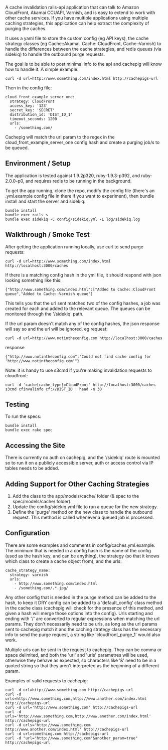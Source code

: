 A cache invalidation rails-api application that can talk to Amazon CloudFront, Akamai CCUAPI, Varnish, and is easy to extend to work with other cache services. If you have multiple applications using multiple caching strategies, this application can help extract the complexity of purging the caches.

It uses a yaml file to store the custom config (eg API keys), the cache strategy classes (eg Cache::Akamai, Cache::CloudFront, Cache::Varnish) to handle the differences between the cache strategies, and redis queues (via sidekiq) to handle the outbound purge requests.

The goal is to be able to post minimal info to the api and cachepig will know how to handle it.
A simple example:
```
curl -d url=http://www.something.com/index.html http://cachepigs-url
```
Then in the config file:
```
cloud_front_example_server_one:
  strategy: CloudFront
  access_key: '123'
  secret_key: 'SECRET'
  distribution_id: 'DIST_ID_1'
  timeout_seconds: 1200
  urls:
    - /something.com/
```
Cachepig will match the url param to the regex in the cloud_front_example_server_one config hash and create a purging job/s to be queued.

Environment / Setup
----------------------------------------------

The application is tested against 1.9.2p320, ruby-1.9.3-p392, and ruby-2.0.0-p0, and requires redis to be running in the background.

To get the app running, clone the repo, modify the config file (there's an .yml.example config file in there if you want to experiment), then bundle install and start the server and sidekiq:
```
bundle install
bundle exec rails s
bundle exec sidekiq -C config/sidekiq.yml -L log/sidekiq.log
```

Walkthrough / Smoke Test
----------------------------------------------

After getting the application running locally, use curl to send purge requests:
```
curl -d url=http://www.something.com/index.html http://localhost:3000/caches
```
If there is a matching config hash in the yml file, it should respond with json looking something like this:
```
{"http://www.something.com/index.html":["Added to Cache::CloudFront queue","Added to Cache::Varnish queue"]
```
This tells you that the url sent matched two of the config hashes, a job was created for each and added to the relevant queue.
The queues can be monitored through the '/sidekiq' path.

If the url param doesn't match any of the config hashes, the json response will say so and the url will be ignored.
eg request:
```
curl -d url=http://www.notintheconfig.com http://localhost:3000/caches
```
response
```
{"http://www.notintheconfig.com":"Could not find cache config for 'http://www.notintheconfig.com'"}
```
Note: it is handy to use s3cmd if you're making invalidation requests to cloudfront:

```
curl -d 'cache[cache_type]=CloudFront' http://localhost:3000/caches
s3cmd cfinvalinfo cf://DIST_ID | head -n 30
```


Testing
----------------------------------------------

To run the specs:
```
bundle install
bundle exec rake spec
```

Accessing the Site
----------------------------------------------

There is currently no auth on cachepig, and the '/sidekiq' route is mounted so to run it on a publicly accessible server, auth or access control via IP tables needs to be added.

Adding Support for Other Caching Strategies
----------------------------------------------

1. Add the class to the app/models/cache/ folder (& spec to the spec/models/cache/ folder).
2. Update the config/sidekiq.yml file to run a queue for the new strategy.
3. Define the 'purge' method on the new class to handle the outbound request. This method is called whenever a queued job is processed.

Configuration
----------------------------------------------

There are some examples and comments in config/caches.yml.example. The minimum that is needed in a config hash is the name of the config (used as the hash key, and can be anything), the strategy (so that it knows which class to create a cache object from), and the urls:
```
cache_strategy_name:
  strategy: varnish
  urls:
    - http://www.something.com/index.html
    - /something.com/.*.jpg/
```
Any other config that is needed in the purge method can be added to the hash, to keep it DRY config can be added to a 'default_config' class method in the cache class (cachepig will check for the presence of this method, and given a hash will merge those options into the config).
Urls starting and ending with '/' are converted to regular expressions when matching the url params. They don't necessarily need to be urls, as long as the url params sent to cachepig match it and the caching strategy class has the necessary info to send the purge request, a string like 'cloudfront_purge_1' would also work.

Multiple urls can be sent in the request to cachepig. They can be comma or space delimited, and both the 'url' and 'urls' parametres will be used, otherwise they behave as expected, so characters like '&' need to be in a quoted string so that they aren't interpreted as the beginning of a different param.

Examples of valid requests to cachepig:
```
curl -d url=http://www.something.com http://cachepigs-url
curl -d urls=http://www.something.com,http://www.another.com/index.html http://cachepigs-url
curl -d url='http://www.something.com' http://cachepigs-url
curl -d urls='http://www.something.com,http://www.another.com/index.html' http://cachepigs-url
curl -d urls='http://www.something.com http://www.another.com/index.html' http://cachepigs-url
curl -d url=something.com http://cachepigs-url
curl -d "url='http://www.something.com'&another_param=true" http://cachepigs-url
```

